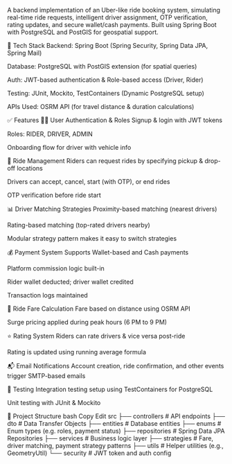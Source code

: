 A backend implementation of an Uber-like ride booking system, simulating real-time ride requests, intelligent driver assignment, OTP verification, rating updates, and secure wallet/cash payments. Built using Spring Boot with PostgreSQL and PostGIS for geospatial support.

🔧 Tech Stack
Backend: Spring Boot (Spring Security, Spring Data JPA, Spring Mail)

Database: PostgreSQL with PostGIS extension (for spatial queries)

Auth: JWT-based authentication & Role-based access (Driver, Rider)

Testing: JUnit, Mockito, TestContainers (Dynamic PostgreSQL setup)

APIs Used: OSRM API (for travel distance & duration calculations)

✅ Features
🧑‍🚀 User Authentication & Roles
Signup & login with JWT tokens

Roles: RIDER, DRIVER, ADMIN

Onboarding flow for driver with vehicle info

📍 Ride Management
Riders can request rides by specifying pickup & drop-off locations

Drivers can accept, cancel, start (with OTP), or end rides

OTP verification before ride start

📊 Driver Matching Strategies
Proximity-based matching (nearest drivers)

Rating-based matching (top-rated drivers nearby)

Modular strategy pattern makes it easy to switch strategies

💰 Payment System
Supports Wallet-based and Cash payments

Platform commission logic built-in

Rider wallet deducted; driver wallet credited

Transaction logs maintained

🧾 Ride Fare Calculation
Fare based on distance using OSRM API

Surge pricing applied during peak hours (6 PM to 9 PM)

⭐ Rating System
Riders can rate drivers & vice versa post-ride

Rating is updated using running average formula

📬 Email Notifications
Account creation, ride confirmation, and other events trigger SMTP-based emails

🧪 Testing
Integration testing setup using TestContainers for PostgreSQL

Unit testing with JUnit & Mockito

📂 Project Structure
bash
Copy
Edit
src
├── controllers          # API endpoints
├── dto                 # Data Transfer Objects
├── entities            # Database entities
├── enums               # Enum types (e.g. roles, payment status)
├── repositories        # Spring Data JPA Repositories
├── services            # Business logic layer
├── strategies          # Fare, driver matching, payment strategy patterns
├── utils               # Helper utilities (e.g., GeometryUtil)
└── security            # JWT token and auth config
